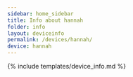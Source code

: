 ```yaml
---
sidebar: home_sidebar
title: Info about hannah
folder: info
layout: deviceinfo
permalink: /devices/hannah/
device: hannah
---
```

{% include templates/device_info.md %}
